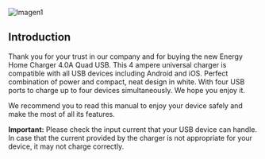 ![Imagen1](http://static.energysistem.com/images/manuals/44462/5a4ca43929d21.jpg?1)

## Introduction
Thank you for your trust in our company and for buying the new Energy Home Charger 4.0A Quad USB. This 4 ampere universal charger is compatible with all USB devices including Android and iOS. Perfect combination of power and compact, neat design in white. With four USB ports to charge up to four devices simultaneously. We hope you enjoy it.

We recommend you to read this manual to enjoy your device safely and make the most of all its features.

**Important:** Please check the input current that your USB device can handle. In case that the current provided by the charger is not appropriate for your device, it may not charge correctly.
